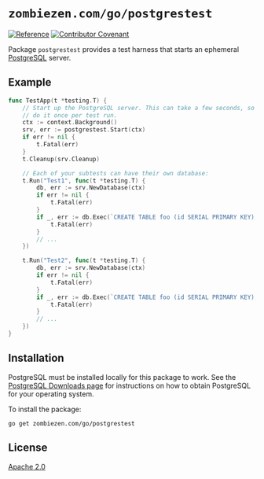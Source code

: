 # `zombiezen.com/go/postgrestest`

[![Reference](https://pkg.go.dev/badge/zombiezen.com/go/postgrestest?tab=doc)](https://pkg.go.dev/zombiezen.com/go/postgrestest?tab=doc)
[![Contributor Covenant](https://img.shields.io/badge/Contributor%20Covenant-v2.0%20adopted-ff69b4.svg)](CODE_OF_CONDUCT.md)

Package `postgrestest` provides a test harness that starts an ephemeral
[PostgreSQL][] server.

[PostgreSQL]: https://www.postgresql.org/

## Example

```go
func TestApp(t *testing.T) {
	// Start up the PostgreSQL server. This can take a few seconds, so better to
	// do it once per test run.
	ctx := context.Background()
	srv, err := postgrestest.Start(ctx)
	if err != nil {
		t.Fatal(err)
	}
	t.Cleanup(srv.Cleanup)

	// Each of your subtests can have their own database:
	t.Run("Test1", func(t *testing.T) {
		db, err := srv.NewDatabase(ctx)
		if err != nil {
			t.Fatal(err)
		}
		if _, err := db.Exec(`CREATE TABLE foo (id SERIAL PRIMARY KEY);`); err != nil {
			t.Fatal(err)
		}
		// ...
	})

	t.Run("Test2", func(t *testing.T) {
		db, err := srv.NewDatabase(ctx)
		if err != nil {
			t.Fatal(err)
		}
		if _, err := db.Exec(`CREATE TABLE foo (id SERIAL PRIMARY KEY);`); err != nil {
			t.Fatal(err)
		}
		// ...
	})
}
```

## Installation

PostgreSQL must be installed locally for this package to work. See the
[PostgreSQL Downloads page][] for instructions on how to obtain PostgreSQL for
your operating system.

To install the package:

```
go get zombiezen.com/go/postgrestest
```

[PostgreSQL Downloads page]: https://www.postgresql.org/download/

## License

[Apache 2.0](LICENSE)
